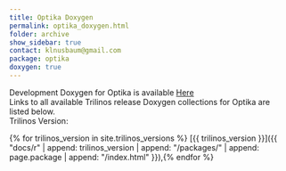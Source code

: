 ```yaml
---
title: Optika Doxygen
permalink: optika_doxygen.html
folder: archive
show_sidebar: true
contact: klnusbaum@gmail.com
package: optika
doxygen: true
---
```


Development Doxygen for Optika is available [Here](docs/dev//optika/index.html)  
Links to all available Trilinos release Doxygen collections for Optika are listed below.  
Trilinos Version:

{% for trilinos_version in site.trilinos_versions %}
[{{ trilinos_version }}]({{ "docs/r" | append: trilinos_version | append: "/packages/" | append: page.package | append: "/index.html" }}),{% endfor %}
